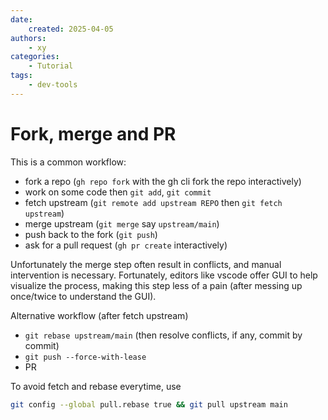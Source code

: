 ```yaml
---
date:
    created: 2025-04-05
authors:
    - xy
categories: 
    - Tutorial
tags:
    - dev-tools
---
```


# Fork, merge and PR

This is a common workflow: 

- fork a repo (`gh repo fork` with the gh cli fork the repo interactively)
- work on some code then `git add`, `git commit`
- fetch upstream (`git remote add upstream REPO` then `git fetch upstream`)
- merge upstream (`git merge` say `upstream/main`) 
- push back to the fork (`git push`)
- ask for a pull request (`gh pr create` interactively) 

Unfortunately the merge step often result in conflicts, and manual intervention is necessary. Fortunately, editors like vscode offer GUI to help visualize the process, making this step less of a pain (after messing up once/twice to understand the GUI).  

Alternative workflow (after fetch upstream)

- `git rebase upstream/main`  (then resolve conflicts, if any, commit by commit)
- `git push --force-with-lease`
- PR

To avoid fetch and rebase everytime, use 

```sh
git config --global pull.rebase true && git pull upstream main
```